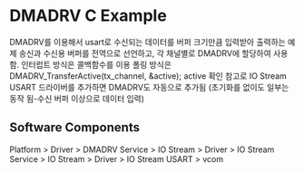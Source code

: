 # DMADRV C Example
DMADRV를 이용해서 usart로 수신되는 데이터를 버퍼 크기만큼 입력받아 출력하는 예제
송신과 수신용 버퍼를 전역으로 선언하고, 각 채널별로 DMADRV에 할당하여 사용함.
인터럽트 방식은 콜백함수를 이용
폴링 방식은 DMADRV_TransferActive(tx_channel, &active); active 확인
참고로 IO Stream USART 드라이버를 추가하면 DMADRV도 자동으로 추가됨
(초기화를 없이도 일부는 동작 됨-수신 버퍼 이상으로 데이터 입력)

## Software Components
Platform > Driver > DMADRV
Service > IO Stream > Driver > IO Stream
Service > IO Stream > Driver > IO Stream USART > vcom


